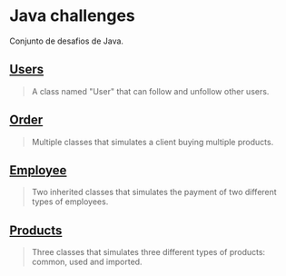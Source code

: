 # Java challenges

Conjunto de desafios de Java.

## [Users](https://github.com/docafavarato/java-challenges/blob/main/User/User.java)
> A class named "User" that can follow and unfollow other users.

## [Order](https://github.com/docafavarato/java-challenges/blob/main/Order/Order.java)
> Multiple classes that simulates a client buying multiple products.

## [Employee](https://github.com/docafavarato/java-challenges/blob/main/Employee/Employee.java)
> Two inherited classes that simulates the payment of two different types of employees.

## [Products](https://github.com/docafavarato/java-challenges/blob/main/Products/Product.java)
> Three classes that simulates three different types of products: common, used and imported.
